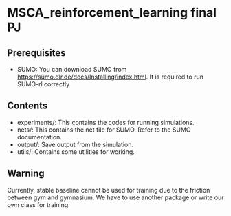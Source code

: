 # MSCA_reinforcement_learning final PJ
 
## Prerequisites
- SUMO: You can download SUMO from https://sumo.dlr.de/docs/Installing/index.html. It is required to run SUMO-rl correctly.

## Contents
- experiments/: This contains the codes for running simulations.
- nets/: This contains the net file for SUMO. Refer to the SUMO documentation.
- output/: Save output from the simulation.
- utils/: Contains some utilities for working.

## Warning
Currently, stable baseline cannot be used for training due to the friction between gym and gymnasium. We have to use another package or write our own class for training.